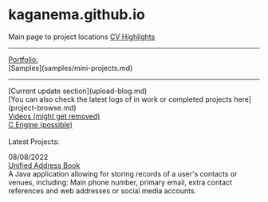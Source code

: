 # kaganema.github.io
Main page to project locations
[CV Highlights](portfolio/cv/cv-base.html) <br>
<hr>
<a href="portfolio/viewers/index.html">Portfolio:</a> <br>
[Samples](samples/mini-projects.md)  <br>
<hr>
[Current update section](upload-blog.md) <br>
[You can also check the latest logs of in work or completed projects here](project-browse.md)
<br>
<a href="videos.html">Videos (might get removed)</a><br>
<a href="#">C Engine (possible)</a><br><br>
Latest Projects: 

08/08/2022<br>
[Unified Address Book](https://github.com/kaganema/unified-contacts-addressbook)<br>
A Java application allowing for storing records of a user's contacts or venues, including: Main phone number, primary email, extra contact references and web addresses or social media accounts.
